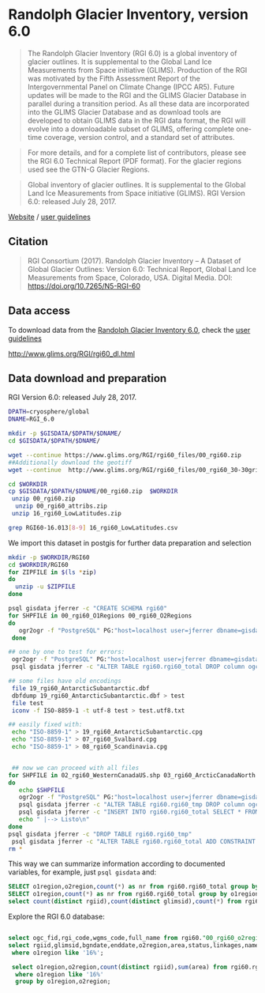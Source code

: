 # Randolph Glacier Inventory, version 6.0


> The Randolph Glacier Inventory (RGI 6.0) is a global inventory of glacier outlines. It is supplemental to the Global Land Ice Measurements from Space initiative (GLIMS). Production of the RGI was motivated by the Fifth Assessment Report of the Intergovernmental Panel on Climate Change (IPCC AR5). Future updates will be made to the RGI and the GLIMS Glacier Database in parallel during a transition period. As all these data are incorporated into the GLIMS Glacier Database and as download tools are developed to obtain GLIMS data in the RGI data format, the RGI will evolve into a downloadable subset of GLIMS, offering complete one-time coverage, version control, and a standard set of attributes.

> For more details, and for a complete list of contributors, please see the RGI 6.0 Technical Report (PDF format). For the glacier regions used see the GTN-G Glacier Regions.

> Global inventory of glacier outlines. It is supplemental to the Global Land Ice Measurements from Space initiative (GLIMS). RGI Version 6.0: released July 28, 2017.

[Website](https://www.glims.org/RGI/) /
[user guidelines](http://www.glims.org/RGI/00_rgi60_TechnicalNote.pdf)

## Citation
>RGI Consortium (2017). Randolph Glacier Inventory – A Dataset of Global Glacier Outlines: Version 6.0: Technical Report, Global Land Ice Measurements from Space, Colorado, USA. Digital Media. DOI: https://doi.org/10.7265/N5-RGI-60

## Data access

To download data from the [Randolph Glacier Inventory 6.0](https://www.glims.org/RGI/), check the [user guidelines](http://www.glims.org/RGI/00_rgi60_TechnicalNote.pdf)

http://www.glims.org/RGI/rgi60_dl.html

## Data download and preparation

RGI Version 6.0: released July 28, 2017.

```sh
DPATH=cryosphere/global
DNAME=RGI_6.0

mkdir -p $GISDATA/$DPATH/$DNAME/
cd $GISDATA/$DPATH/$DNAME/

wget --continue https://www.glims.org/RGI/rgi60_files/00_rgi60.zip
##Additionally download the geotiff
wget --continue  http://www.glims.org/RGI/rgi60_files/00_rgi60_30-30grid.tif

```

```sh
cd $WORKDIR
cp $GISDATA/$DPATH/$DNAME/00_rgi60.zip  $WORKDIR
 unzip 00_rgi60.zip
  unzip 00_rgi60_attribs.zip
 unzip 16_rgi60_LowLatitudes.zip

grep RGI60-16.013[8-9] 16_rgi60_LowLatitudes.csv
```


We import this dataset in postgis for further data preparation and selection

```sh
mkdir -p $WORKDIR/RGI60
cd $WORKDIR/RGI60
for ZIPFILE in $(ls *zip)
do
  unzip -u $ZIPFILE
done

psql gisdata jferrer -c "CREATE SCHEMA rgi60"
for SHPFILE in 00_rgi60_O1Regions 00_rgi60_O2Regions
do
   ogr2ogr -f "PostgreSQL" PG:"host=localhost user=jferrer dbname=gisdata" -lco SCHEMA=rgi60 -nlt PROMOTE_TO_MULTI  $SHPFILE.shp $SHPFILE
 done

## one by one to test for errors:
 ogr2ogr -f "PostgreSQL" PG:"host=localhost user=jferrer dbname=gisdata" -lco SCHEMA=rgi60 -nlt PROMOTE_TO_MULTI 01_rgi60_Alaska.shp 01_rgi60_Alaska -nln rgi60_total
 psql gisdata jferrer -c "ALTER TABLE rgi60.rgi60_total DROP column ogc_fid"

## some files have old encodings
 file 19_rgi60_AntarcticSubantarctic.dbf
 dbfdump 19_rgi60_AntarcticSubantarctic.dbf > test
 file test
 iconv -f ISO-8859-1 -t utf-8 test > test.utf8.txt

## easily fixed with:
 echo "ISO-8859-1" > 19_rgi60_AntarcticSubantarctic.cpg
 echo "ISO-8859-1" > 07_rgi60_Svalbard.cpg
 echo "ISO-8859-1" > 08_rgi60_Scandinavia.cpg


 ## now we can proceed with all files
for SHPFILE in 02_rgi60_WesternCanadaUS.shp 03_rgi60_ArcticCanadaNorth.shp 04_rgi60_ArcticCanadaSouth.shp 05_rgi60_GreenlandPeriphery.shp 06_rgi60_Iceland.shp 09_rgi60_RussianArctic.shp 10_rgi60_NorthAsia.shp 11_rgi60_CentralEurope.shp 12_rgi60_CaucasusMiddleEast.shp 13_rgi60_CentralAsia.shp 14_rgi60_SouthAsiaWest.shp 15_rgi60_SouthAsiaEast.shp 16_rgi60_LowLatitudes.shp 17_rgi60_SouthernAndes.shp 18_rgi60_NewZealand.shp 07_rgi60_Svalbard.shp 08_rgi60_Scandinavia.shp 19_rgi60_AntarcticSubantarctic.shp
do
   echo $SHPFILE
   ogr2ogr -f "PostgreSQL" PG:"host=localhost user=jferrer dbname=gisdata" -lco SCHEMA=rgi60 -lco OVERWRITE=yes -nlt PROMOTE_TO_MULTI $SHPFILE -nln rgi60_tmp
   psql gisdata jferrer -c "ALTER TABLE rgi60.rgi60_tmp DROP column ogc_fid"
   psql gisdata jferrer -c "INSERT INTO rgi60.rgi60_total SELECT * FROM rgi60.rgi60_tmp"
   echo " |--> Listo\n"
done
psql gisdata jferrer -c "DROP TABLE rgi60.rgi60_tmp"
 psql gisdata jferrer -c "ALTER TABLE rgi60.rgi60_total ADD CONSTRAINT rgi_idx PRIMARY KEY (rgiid)"
rm *
```

This way we can summarize information according to documented variables, for example, just `psql gisdata` and:

```sql
SELECT o1region,o2region,count(*) as nr from rgi60.rgi60_total group by o1region,o2region order by o1region,o2region;
SELECT o1region,count(*) as nr from rgi60.rgi60_total group by o1region order by o1region;
select count(distinct rgiid),count(distinct glimsid),count(*) from rgi60.rgi60_total;

```

Explore the RGI 6.0 database:

```sql

select ogc_fid,rgi_code,wgms_code,full_name from rgi60."00_rgi60_o2regions" where rgi_code like '16%';
select rgiid,glimsid,bgndate,enddate,o2region,area,status,linkages,name from rgi60.rgi60_total
 where o1region like '16%';

 select o1region,o2region,count(distinct rgiid),sum(area) from rgi60.rgi60_total
  where o1region like '16%'
  group by o1region,o2region;

```
